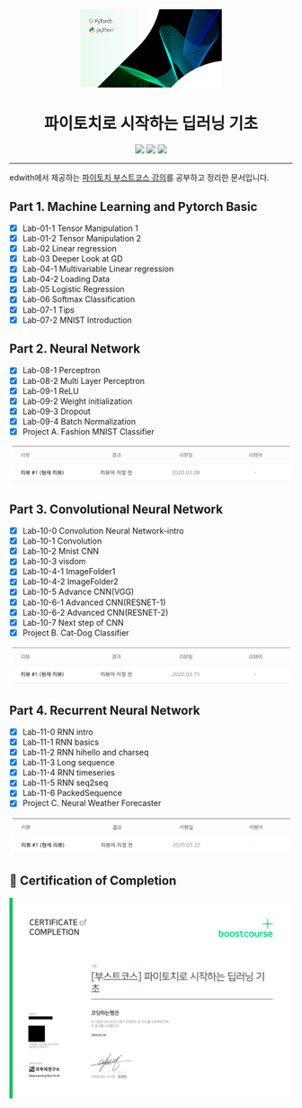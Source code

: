 <div align="center">
  <a href="https://www.boostcourse.org/ai214/intro">
      <img src="logo.png" alt="Logo" width="50%">
  </a>
  <h1>파이토치로 시작하는 딥러닝 기초</h1>
  <div>
    <img src="https://img.shields.io/badge/강사-모두를%20위한%20딥러닝-e76f51?style=for-the-badge"/>
    <img src="https://img.shields.io/badge/사이트-부스트캠프-faa307?style=for-the-badge"/>
    <img src="https://img.shields.io/badge/기간-2020.03.07%20~%202020.03.28-52b788?style=for-the-badge"/>
  </div>
</div>

---

edwith에서 제공하는 [파이토치 부스트코스 강의](https://www.edwith.org/boostcourse-dl-pytorch)를 공부하고 정리한 문서입니다.

## Part 1. Machine Learning and Pytorch Basic

- [x] Lab-01-1 Tensor Manipulation 1
- [x] Lab-01-2 Tensor Manipulation 2
- [x] Lab-02 Linear regression
- [x] Lab-03 Deeper Look at GD
- [x] Lab-04-1 Multivariable Linear regression
- [x] Lab-04-2 Loading Data
- [x] Lab-05 Logistic Regression
- [x] Lab-06 Softmax Classification
- [x] Lab-07-1 Tips
- [x] Lab-07-2 MNIST Introduction

## Part 2. Neural Network

- [x] Lab-08-1 Perceptron
- [x] Lab-08-2 Multi Layer Perceptron
- [x] Lab-09-1 ReLU
- [x] Lab-09-2 Weight initialization
- [x] Lab-09-3 Dropout
- [x] Lab-09-4 Batch Normalization
- [x] Project A. Fashion MNIST Classifier

![dnn_project.png](dnn_project.png)

## Part 3. Convolutional Neural Network

- [x] Lab-10-0 Convolution Neural Network-intro
- [x] Lab-10-1 Convolution
- [x] Lab-10-2 Mnist CNN
- [x] Lab-10-3 visdom
- [x] Lab-10-4-1 ImageFolder1
- [x] Lab-10-4-2 ImageFolder2
- [x] Lab-10-5 Advance CNN(VGG)
- [x] Lab-10-6-1 Advanced CNN(RESNET-1)
- [x] Lab-10-6-2 Advanced CNN(RESNET-2)
- [x] Lab-10-7 Next step of CNN
- [x] Project B. Cat-Dog Classifier

![cnn_project.png](cnn_project.png)

## Part 4. Recurrent Neural Network

- [x] Lab-11-0 RNN intro
- [x] Lab-11-1 RNN basics
- [x] Lab-11-2 RNN hihello and charseq
- [x] Lab-11-3 Long sequence
- [x] Lab-11-4 RNN timeseries
- [x] Lab-11-5 RNN seq2seq
- [x] Lab-11-6 PackedSequence
- [x] Project C. Neural Weather Forecaster

![rnn_project.png](rnn_project.png)

## 🏅 Certification of Completion

![certificate.png](certificate.png)
